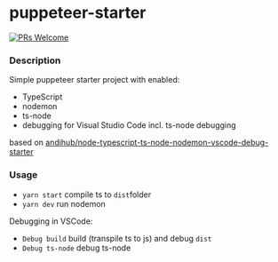# puppeteer-starter

[![PRs Welcome](https://img.shields.io/badge/PRs-welcome-brightgreen.svg?style=flat-square)](http://makeapullrequest.com)

### Description

Simple puppeteer starter project with enabled:

- TypeScript
- nodemon
- ts-node
- debugging for Visual Studio Code incl. ts-node debugging

based on [andihub/node-typescript-ts-node-nodemon-vscode-debug-starter](https://github.com/andihub/node-typescript-ts-node-nodemon-vscode-debug-starter)

### Usage

- `yarn start` compile ts to `dist`folder
- `yarn dev` run nodemon

Debugging in VSCode:

- `Debug build` build (transpile ts to js) and debug `dist`
- `Debug ts-node` debug ts-node

